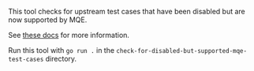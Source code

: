 This tool checks for upstream test cases that have been disabled but are now supported by MQE.

See [these docs](../../pkg/streamingpromql/testdata/upstream/README.md) for more information.

Run this tool with `go run .` in the `check-for-disabled-but-supported-mqe-test-cases` directory.
